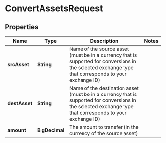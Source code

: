

# ConvertAssetsRequest


## Properties

| Name | Type | Description | Notes |
|------------ | ------------- | ------------- | -------------|
|**srcAsset** | **String** | Name of the source asset (must be in a currency that is supported for conversions in the selected exchange type that corresponds to your exchange ID) |  |
|**destAsset** | **String** | Name of the destination asset (must be in a currency that is supported for conversions in the selected exchange type that corresponds to your exchange ID) |  |
|**amount** | **BigDecimal** | The amount to transfer (in the currency of the source asset) |  |




